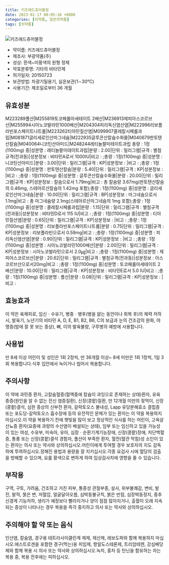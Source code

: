 ```yaml
---
title: 키즈애드츄어블정
date: 2023-02-17 00:05:16 +0800
categories: [의약품, 일반의약품]
tags: [의약품]
---
```

![키즈애드츄어블정](https://nedrug.mfds.go.kr/pbp/cmn/itemImageDownload/147427100481600140)

- 약이름: 키즈애드츄어블정
- 제조사: 부광약품(주)
- 성상: 흰색~미황색의 원형 정제
- 약효분류명: 기타의 비타민제
- 허가일자: 20150723
- 보관방법: 차광기밀용기, 실온보관(1∼30℃)
- 사용기간: 제조일로부터 36 개월
## 유효성분
M223289폴산|M255819토코페롤아세테이트 2배산|M236913제피아스코르브산|M255994시아노코발라민1000배산|M204304피리독신염산염|M222996리보플라빈포스페이트나트륨|M223262티아민질산염|M099907콜레칼시페롤과립|M081871글리세로인산마그네슘|M222935글루콘산칼슘수화물|M040679판토텐산칼슘|M040064니코틴산아미드|M248244레티놀팔미테이트과립
총량 : 1정(1100mg) 중|성분명 : 레티놀팔미테이트과립|분량 : 2.00|단위 : 밀리그램|규격 : 별첨규격(전과동)|성분정보 : 비타민A로서 1000IU|비고 : ;총량 : 1정(1100mg) 중|성분명 : 니코틴산아미드|분량 : 3.00|단위 : 밀리그램|규격 : KP|성분정보 : |비고 : ;총량 : 1정(1100mg) 중|성분명 : 판토텐산칼슘|분량 : 5.40|단위 : 밀리그램|규격 : KP|성분정보 : |비고 : ;총량 : 1정(1100mg) 중|성분명 : 글루콘산칼슘수화물|분량 : 20.00|단위 : 밀리그램|규격 : KP|성분정보 : 칼슘으로서 1.79mg|비고 : 총 칼슘량 3.67mg(판토텐산칼슘의 0.46mg, 스테아르산칼슘의 1.42mg 포함);총량 : 1정(1100mg) 중|성분명 : 글리세로인산마그네슘|분량 : 10.00|단위 : 밀리그램|규격 : BP|성분정보 : 마그네슘으로서 1.1mg|비고 : 총 마그네슘량 2.1mg(스테아르산마그네슘의 1mg 포함);총량 : 1정(1100mg) 중|성분명 : 콜레칼시페롤과립|분량 : 1.15|단위 : 밀리그램|규격 : 별첨규격(전과동)|성분정보 : 비타민D로서 115 IU|비고 : ;총량 : 1정(1100mg) 중|성분명 : 티아민질산염|분량 : 0.65|단위 : 밀리그램|규격 : KP|성분정보 : |비고 : ;총량 : 1정(1100mg) 중|성분명 : 리보플라빈포스페이트나트륨|분량 : 0.75|단위 : 밀리그램|규격 : KP|성분정보 : 리보플라빈으로서 0.59mg|비고 : ;총량 : 1정(1100mg) 중|성분명 : 피리독신염산염|분량 : 0.90|단위 : 밀리그램|규격 : KP|성분정보 : |비고 : ;총량 : 1정(1100mg) 중|성분명 : 시아노코발라민1000배산|분량 : 2.00|단위 : 밀리그램|규격 : KP|성분정보 : 시아노코발라민으로서 2.0㎍|비고 : ;총량 : 1정(1100mg) 중|성분명 : 제피아스코르브산|분량 : 20.62|단위 : 밀리그램|규격 : 별첨규격(전과동)|성분정보 : 아스코르브산으로서20mg|비고 : ;총량 : 1정(1100mg) 중|성분명 : 토코페롤아세테이트 2배산|분량 : 10.00|단위 : 밀리그램|규격 : KP|성분정보 : 비타민E로서 5.0 IU|비고 : ;총량 : 1정(1100mg) 중|성분명 : 폴산|분량 : 0.08|단위 : 밀리그램|규격 : KP|성분정보 : |비고 :
## 효능효과
이 약은 육체피로, 임신ㆍ수유기, 병중ㆍ병후(병을 앓는 동안이나 회복 후)의 체력 저하 시, 발육기, 노년기의 비타민 A, D, E, B1, B2, B6, C의 보급과 눈의 건조감의 완화, 야맹증(밤에 잘 못 보는 증상), 뼈, 이의 발육불량, 구루병의 예방에 사용합니다.
## 사용법
만 8세 이상 어린이 및 성인은 1회 2정씩, 만 36개월 이상~ 8세 미만은 1회 1정씩, 1일 3회 복용합니다.식후 입안에서 녹이거나 씹어서 복용합니다.
## 주의사항
이 약에 과민증 환자, 고칼슘혈증(혈액중에 칼슘이 과잉으로 존재하는 상태)환자, 유육종증(원인을 알 수 없는 전신 염증질환), 신장(콩팥)질환, 만 12개월 미만의 젖먹이, 신장(콩팥)결석, 심한 증상의 신부전 환자, 갈락토오스 불내성, Lapp 유당분해효소 결핍증 또는 포도당-갈락토오스 흡수장애 등의 유전적인 문제가 있는 환자는 이 약을 복용하지 마십시오.이 약을 복용하기 전에 햇빛을 많이 보고 정상적인 식사를 하는 어린이, 고옥살산뇨증 환자(요중에 과량의 수산염이 배설되는 상태), 임부 또는 임신하고 있을 가능성이 있는 여성, 수유부, 미숙아, 유아, 심장ㆍ순환기계기능장애, 신장(콩팥)장애, 저단백혈증, 통풍 또는 신장(콩팥)결석 경험자, 폴산이 부족한 환자, 혈전(혈관 막힘)성 소인이 있는 환자는 의사 또는 약사와 상의하십시오.어린이에게 투여할 경우 보호자의 지도 감독하에 투여하십시오.정해진 용법과 용량을 잘 지키십시오.각종 요검사 시에 혈당의 검출을 방해할 수 있으며, 요를 황색으로 변하게 하여 임상검사치에 영향을 줄 수 있습니다.
## 부작용
구역, 구토, 가려움, 건조하고 거친 피부, 통증성 관절부종, 설사, 위부불쾌감, 변비, 발진, 발적, 묽은 변, 저혈압, 얼굴달아오름, 심박동불규칙, 붉은 반점, 심장박동정지, 중추신경계 기능저하, 생리가 예정보다 빨라지거나 양이 점점 많아지거나, 출혈이 오래 지속되는 증상이 나타나는 경우 복용을 즉각 중지하고 의사 또는 약사와 상의하십시오.
## 주의해야 할 약 또는 음식
인산염, 칼슘염, 경구용 테트라사이클린계 제제, 제산제, 레보도파와 함께 복용하지 마십시오.에스트로겐을 포함한 경구(먹는)용 피임제, 항알도스테론제, 트리암테렌, 강심배당체와 함께 복용 시 의사 또는 약사와 상의하십시오.녹차, 홍차 등 탄닌을 함유하는 차는 복용 중, 복용 전후에는 피하십시오.
